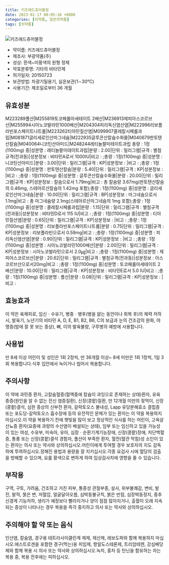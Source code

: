 ```yaml
---
title: 키즈애드츄어블정
date: 2023-02-17 00:05:16 +0800
categories: [의약품, 일반의약품]
tags: [의약품]
---
```

![키즈애드츄어블정](https://nedrug.mfds.go.kr/pbp/cmn/itemImageDownload/147427100481600140)

- 약이름: 키즈애드츄어블정
- 제조사: 부광약품(주)
- 성상: 흰색~미황색의 원형 정제
- 약효분류명: 기타의 비타민제
- 허가일자: 20150723
- 보관방법: 차광기밀용기, 실온보관(1∼30℃)
- 사용기간: 제조일로부터 36 개월
## 유효성분
M223289폴산|M255819토코페롤아세테이트 2배산|M236913제피아스코르브산|M255994시아노코발라민1000배산|M204304피리독신염산염|M222996리보플라빈포스페이트나트륨|M223262티아민질산염|M099907콜레칼시페롤과립|M081871글리세로인산마그네슘|M222935글루콘산칼슘수화물|M040679판토텐산칼슘|M040064니코틴산아미드|M248244레티놀팔미테이트과립
총량 : 1정(1100mg) 중|성분명 : 레티놀팔미테이트과립|분량 : 2.00|단위 : 밀리그램|규격 : 별첨규격(전과동)|성분정보 : 비타민A로서 1000IU|비고 : ;총량 : 1정(1100mg) 중|성분명 : 니코틴산아미드|분량 : 3.00|단위 : 밀리그램|규격 : KP|성분정보 : |비고 : ;총량 : 1정(1100mg) 중|성분명 : 판토텐산칼슘|분량 : 5.40|단위 : 밀리그램|규격 : KP|성분정보 : |비고 : ;총량 : 1정(1100mg) 중|성분명 : 글루콘산칼슘수화물|분량 : 20.00|단위 : 밀리그램|규격 : KP|성분정보 : 칼슘으로서 1.79mg|비고 : 총 칼슘량 3.67mg(판토텐산칼슘의 0.46mg, 스테아르산칼슘의 1.42mg 포함);총량 : 1정(1100mg) 중|성분명 : 글리세로인산마그네슘|분량 : 10.00|단위 : 밀리그램|규격 : BP|성분정보 : 마그네슘으로서 1.1mg|비고 : 총 마그네슘량 2.1mg(스테아르산마그네슘의 1mg 포함);총량 : 1정(1100mg) 중|성분명 : 콜레칼시페롤과립|분량 : 1.15|단위 : 밀리그램|규격 : 별첨규격(전과동)|성분정보 : 비타민D로서 115 IU|비고 : ;총량 : 1정(1100mg) 중|성분명 : 티아민질산염|분량 : 0.65|단위 : 밀리그램|규격 : KP|성분정보 : |비고 : ;총량 : 1정(1100mg) 중|성분명 : 리보플라빈포스페이트나트륨|분량 : 0.75|단위 : 밀리그램|규격 : KP|성분정보 : 리보플라빈으로서 0.59mg|비고 : ;총량 : 1정(1100mg) 중|성분명 : 피리독신염산염|분량 : 0.90|단위 : 밀리그램|규격 : KP|성분정보 : |비고 : ;총량 : 1정(1100mg) 중|성분명 : 시아노코발라민1000배산|분량 : 2.00|단위 : 밀리그램|규격 : KP|성분정보 : 시아노코발라민으로서 2.0㎍|비고 : ;총량 : 1정(1100mg) 중|성분명 : 제피아스코르브산|분량 : 20.62|단위 : 밀리그램|규격 : 별첨규격(전과동)|성분정보 : 아스코르브산으로서20mg|비고 : ;총량 : 1정(1100mg) 중|성분명 : 토코페롤아세테이트 2배산|분량 : 10.00|단위 : 밀리그램|규격 : KP|성분정보 : 비타민E로서 5.0 IU|비고 : ;총량 : 1정(1100mg) 중|성분명 : 폴산|분량 : 0.08|단위 : 밀리그램|규격 : KP|성분정보 : |비고 :
## 효능효과
이 약은 육체피로, 임신ㆍ수유기, 병중ㆍ병후(병을 앓는 동안이나 회복 후)의 체력 저하 시, 발육기, 노년기의 비타민 A, D, E, B1, B2, B6, C의 보급과 눈의 건조감의 완화, 야맹증(밤에 잘 못 보는 증상), 뼈, 이의 발육불량, 구루병의 예방에 사용합니다.
## 사용법
만 8세 이상 어린이 및 성인은 1회 2정씩, 만 36개월 이상~ 8세 미만은 1회 1정씩, 1일 3회 복용합니다.식후 입안에서 녹이거나 씹어서 복용합니다.
## 주의사항
이 약에 과민증 환자, 고칼슘혈증(혈액중에 칼슘이 과잉으로 존재하는 상태)환자, 유육종증(원인을 알 수 없는 전신 염증질환), 신장(콩팥)질환, 만 12개월 미만의 젖먹이, 신장(콩팥)결석, 심한 증상의 신부전 환자, 갈락토오스 불내성, Lapp 유당분해효소 결핍증 또는 포도당-갈락토오스 흡수장애 등의 유전적인 문제가 있는 환자는 이 약을 복용하지 마십시오.이 약을 복용하기 전에 햇빛을 많이 보고 정상적인 식사를 하는 어린이, 고옥살산뇨증 환자(요중에 과량의 수산염이 배설되는 상태), 임부 또는 임신하고 있을 가능성이 있는 여성, 수유부, 미숙아, 유아, 심장ㆍ순환기계기능장애, 신장(콩팥)장애, 저단백혈증, 통풍 또는 신장(콩팥)결석 경험자, 폴산이 부족한 환자, 혈전(혈관 막힘)성 소인이 있는 환자는 의사 또는 약사와 상의하십시오.어린이에게 투여할 경우 보호자의 지도 감독하에 투여하십시오.정해진 용법과 용량을 잘 지키십시오.각종 요검사 시에 혈당의 검출을 방해할 수 있으며, 요를 황색으로 변하게 하여 임상검사치에 영향을 줄 수 있습니다.
## 부작용
구역, 구토, 가려움, 건조하고 거친 피부, 통증성 관절부종, 설사, 위부불쾌감, 변비, 발진, 발적, 묽은 변, 저혈압, 얼굴달아오름, 심박동불규칙, 붉은 반점, 심장박동정지, 중추신경계 기능저하, 생리가 예정보다 빨라지거나 양이 점점 많아지거나, 출혈이 오래 지속되는 증상이 나타나는 경우 복용을 즉각 중지하고 의사 또는 약사와 상의하십시오.
## 주의해야 할 약 또는 음식
인산염, 칼슘염, 경구용 테트라사이클린계 제제, 제산제, 레보도파와 함께 복용하지 마십시오.에스트로겐을 포함한 경구(먹는)용 피임제, 항알도스테론제, 트리암테렌, 강심배당체와 함께 복용 시 의사 또는 약사와 상의하십시오.녹차, 홍차 등 탄닌을 함유하는 차는 복용 중, 복용 전후에는 피하십시오.
